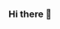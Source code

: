 ### Hi there 👋

<!--
**bjork-dev/bjork-dev** is a ✨ _special_ ✨ repository because its `README.md` (this file) appears on your GitHub profile.

[![Liams GitHub stats](https://github-readme-stats.vercel.app/api?username=bjork-dev)]

